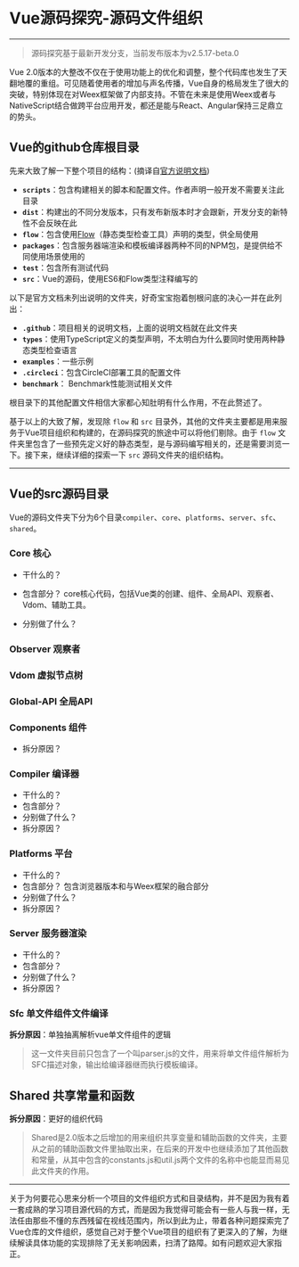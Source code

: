 # Vue源码探究-源码文件组织
---
> 源码探究基于最新开发分支，当前发布版本为v2.5.17-beta.0

Vue 2.0版本的大整改不仅在于使用功能上的优化和调整，整个代码库也发生了天翻地覆的重组。可见随着使用者的增加与声名传播，Vue自身的格局发生了很大的突破，特别体现在对Weex框架做了内部支持。不管在未来是使用Weex或者与NativeScript结合做跨平台应用开发，都还是能与React、Angular保持三足鼎立的势头。

## Vue的github仓库根目录
先来大致了解一下整个项目的结构：(摘译自[官方说明文档](https://github.com/vuejs/vue/blob/dev/.github/CONTRIBUTING.md#project-structure))
- **`scripts`**：包含构建相关的脚本和配置文件。作者声明一般开发不需要关注此目录
- **`dist`**：构建出的不同分发版本，只有发布新版本时才会跟新，开发分支的新特性不会反映在此
- **`flow`**：包含使用[Flow](https://flow.org/)（静态类型检查工具）声明的类型，供全局使用
- **`packages`**：包含服务器端渲染和模板编译器两种不同的NPM包，是提供给不同使用场景使用的
- **`test`**：包含所有测试代码
- **`src`**：Vue的源码，使用ES6和Flow类型注释编写的

以下是官方文档未列出说明的文件夹，好奇宝宝抱着刨根问底的决心一并在此列出：
- **`.github`**：项目相关的说明文档，上面的说明文档就在此文件夹
- **`types`**：使用TypeScript定义的类型声明，不太明白为什么要同时使用两种静态类型检查语言
- **`examples`**：一些示例
- **`.circleci`**：包含CircleCI部署工具的配置文件
- **`benchmark`**： Benchmark性能测试相关文件

根目录下的其他配置文件相信大家都心知肚明有什么作用，不在此赘述了。

基于以上的大致了解，发现除 `flow` 和 `src` 目录外，其他的文件夹主要都是用来服务于Vue项目组织和构建的，在源码探究的旅途中可以将他们剔除。由于 `flow` 文件夹里包含了一些预先定义好的静态类型，是与源码编写相关的，还是需要浏览一下。接下来，继续详细的探索一下 `src` 源码文件夹的组织结构。

---

## Vue的src源码目录
Vue的源码文件夹下分为6个目录`compiler`、`core`、`platforms`、`server`、`sfc`、`shared`。

### Core 核心
- 干什么的？
- 包含部分？
core核心代码，包括Vue类的创建、组件、全局API、观察者、Vdom、辅助工具。

- 分别做了什么？

### Observer 观察者
### Vdom 虚拟节点树
### Global-API 全局API
### Components 组件

- 拆分原因？


### Compiler 编译器
- 干什么的？
- 包含部分？
- 分别做了什么？
- 拆分原因？

### Platforms 平台
- 干什么的？
- 包含部分？
包含浏览器版本和与Weex框架的融合部分
- 分别做了什么？
- 拆分原因？

### Server 服务器渲染
- 干什么的？
- 包含部分？
- 分别做了什么？
- 拆分原因？

### Sfc 单文件组件文件编译
**拆分原因**：单独抽离解析vue单文件组件的逻辑
> 这一文件夹目前只包含了一个叫parser.js的文件，用来将单文件组件解析为SFC描述对象，输出给编译器继而执行模板编译。


## **Shared 共享常量和函数**
**拆分原因**：更好的组织代码
> Shared是2.0版本之后增加的用来组织共享变量和辅助函数的文件夹，主要从之前的辅助函数文件里抽取出来，在后来的开发中也继续添加了其他函数和常量，从其中包含的constants.js和util.js两个文件的名称中也能显而易见此文件夹的作用。

---

关于为何要花心思来分析一个项目的文件组织方式和目录结构，并不是因为我有着一套成熟的学习项目源代码的方式，而是因为我觉得可能会有一些人与我一样，无法任由那些不懂的东西残留在视线范围内，所以到此为止，带着各种问题探索完了Vue仓库的文件组织，感觉自己对于整个Vue项目的组织有了更深入的了解，为继续解读具体功能的实现排除了无关影响因素，扫清了路障。如有问题欢迎大家指正。
